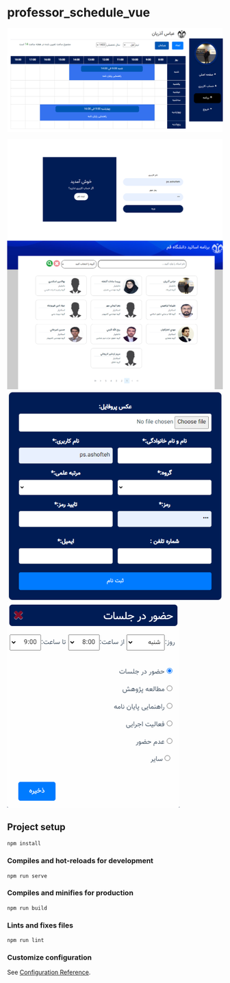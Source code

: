 # professor_schedule_vue
![dashboardPage](dashboard.png)

![login](login.png)
![homePage](homepage.png)
![register](register.png) ![modal](modal.png)
## Project setup
```
npm install
```

### Compiles and hot-reloads for development
```
npm run serve
```

### Compiles and minifies for production
```
npm run build
```

### Lints and fixes files
```
npm run lint
```

### Customize configuration
See [Configuration Reference](https://cli.vuejs.org/config/).
